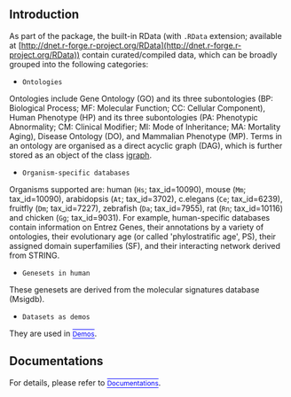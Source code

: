 ## Introduction
As part of the package, the built-in RData (with `.RData` extension; available at [http://dnet.r-forge.r-project.org/RData](http://dnet.r-forge.r-project.org/RData)) contain curated/compiled data, which can be broadly grouped into the following categories:

* `Ontologies`

Ontologies include Gene Ontology (GO) and its three subontologies (BP: Biological Process; MF: Molecular Function; CC: Cellular Component), Human Phenotype (HP) and its three subontologies (PA: Phenotypic Abnormality; CM: Clinical Modifier; MI: Mode of Inheritance; MA: Mortality Aging), Disease Ontology (DO), and Mammalian Phenotype (MP). Terms in an ontology are organised as a direct acyclic graph (DAG), which is further stored as an object of the class [igraph](http://igraph.org/r/doc/aaa-igraph-package.html).

* `Organism-specific databases`

Organisms supported are: human (`Hs`; tax_id=10090), mouse (`Mm`; tax_id=10090), arabidopsis (`At`; tax_id=3702), c.elegans (`Ce`; tax_id=6239), fruitfly (`Dm`; tax_id=7227), zebrafish (`Da`; tax_id=7955), rat (`Rn`; tax_id=10116) and chicken (`Gg`; tax_id=9031). For example, human-specific databases contain information on Entrez Genes, their annotations by a variety of ontologies, their evolutionary age (or called 'phylostratific age', PS), their assigned domain superfamilies (SF), and their interacting network derived from STRING.

* `Genesets in human`

These genesets are derived from the molecular signatures database (Msigdb).

* `Datasets as demos`

They are used in <a href="demos.html" target="slides" style="font-size: 12px; color: #0000FF; text-decoration: overline; border-bottom: 1px solid #0000FF">Demos</a>.

## Documentations

For details, please refer to <a href="docs.html" target="slides" style="font-size: 12px; color: #0000FF; text-decoration: overline; border-bottom: 1px solid #0000FF">Documentations</a>.

